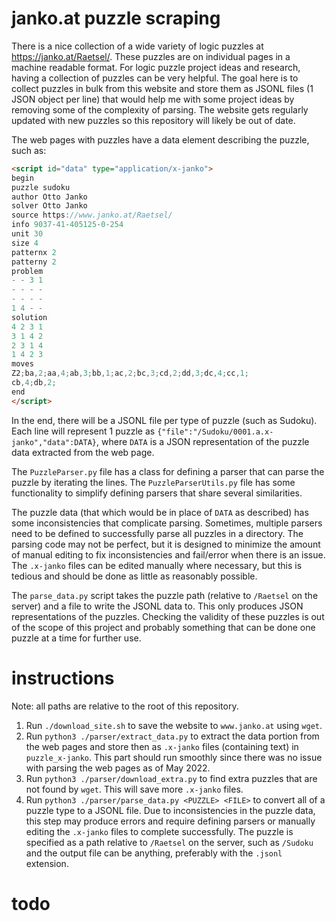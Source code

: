 # janko.at puzzle scraping

There is a nice collection of a wide variety of logic puzzles at
https://janko.at/Raetsel/. These puzzles are on individual pages in a machine
readable format. For logic puzzle project ideas and research, having a
collection of puzzles can be very helpful. The goal here is to collect puzzles
in bulk from this website and store them as JSONL files (1 JSON object per line)
that would help me with some project ideas by removing some of the complexity of
parsing. The website gets regularly updated with new puzzles so this repository
will likely be out of date.

The web pages with puzzles have a data element describing the puzzle, such as:
```html
<script id="data" type="application/x-janko">
begin
puzzle sudoku
author Otto Janko
solver Otto Janko
source https://www.janko.at/Raetsel/
info 9037-41-405125-0-254
unit 30
size 4
patternx 2
patterny 2
problem
- - 3 1
- - - -
- - - -
1 4 - -
solution
4 2 3 1
3 1 4 2
2 3 1 4
1 4 2 3
moves
Z2;ba,2;aa,4;ab,3;bb,1;ac,2;bc,3;cd,2;dd,3;dc,4;cc,1;
cb,4;db,2;
end
</script>
```

In the end, there will be a JSONL file per type of puzzle (such as Sudoku). Each
line will represent 1 puzzle as `{"file":"/Sudoku/0001.a.x-janko","data":DATA}`,
where `DATA` is a JSON representation of the puzzle data extracted from the web
page.

The `PuzzleParser.py` file has a class for defining a parser that can parse the\
puzzle by iterating the lines. The `PuzzleParserUtils.py` file has some
functionality to simplify defining parsers that share several similarities.

The puzzle data (that which would be in place of `DATA` as described) has some
inconsistencies that complicate parsing. Sometimes, multiple parsers need to be
defined to successfully parse all puzzles in a directory. The parsing code may
not be perfect, but it is designed to minimize the amount of manual editing to
fix inconsistencies and fail/error when there is an issue. The `.x-janko` files
can be edited manually where necessary, but this is tedious and should be done
as little as reasonably possible.

The `parse_data.py` script takes the puzzle path (relative to `/Raetsel` on the
server) and a file to write the JSONL data to. This only produces JSON
representations of the puzzles. Checking the validity of these puzzles is out of
the scope of this project and probably something that can be done one puzzle at
a time for further use.

# instructions

Note: all paths are relative to the root of this repository.

1. Run `./download_site.sh` to save the website to `www.janko.at` using `wget`.
2. Run `python3 ./parser/extract_data.py` to extract the data portion from the
web pages and store then as `.x-janko` files (containing text) in
`puzzle_x-janko`. This part should run smoothly since there was no issue with
parsing the web pages as of May 2022.
3. Run `python3 ./parser/download_extra.py` to find extra puzzles that are not
found by `wget`. This will save more `.x-janko` files.
4. Run `python3 ./parser/parse_data.py <PUZZLE> <FILE>` to convert all of a
puzzle type to a JSONL file. Due to inconsistencies in the puzzle data, this
step may produce errors and require defining parsers or manually editing the
`.x-janko` files to complete successfully. The puzzle is specified as a path
relative to `/Raetsel` on the server, such as `/Sudoku` and the output file can
be anything, preferably with the `.jsonl` extension.

# todo
